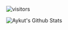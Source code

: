 ![visitors](https://visitor-badge.glitch.me/badge?page_id=page.id)

<img align="left" alt="Aykut's Github Stats" src="https://github-readme-stats.vercel.app/api?username=okyayaykut&show_icons=true&hide_border=true" />
